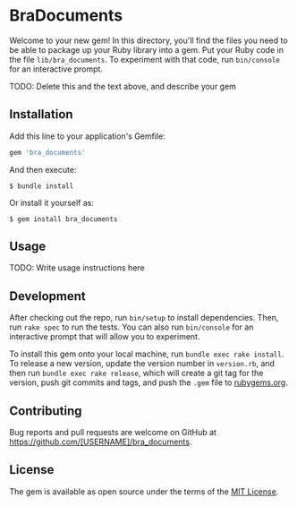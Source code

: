 # BraDocuments

Welcome to your new gem! In this directory, you'll find the files you need to be able to package up your Ruby library into a gem. Put your Ruby code in the file `lib/bra_documents`. To experiment with that code, run `bin/console` for an interactive prompt.

TODO: Delete this and the text above, and describe your gem

## Installation

Add this line to your application's Gemfile:

```ruby
gem 'bra_documents'
```

And then execute:

    $ bundle install

Or install it yourself as:

    $ gem install bra_documents

## Usage

TODO: Write usage instructions here

## Development

After checking out the repo, run `bin/setup` to install dependencies. Then, run `rake spec` to run the tests. You can also run `bin/console` for an interactive prompt that will allow you to experiment.

To install this gem onto your local machine, run `bundle exec rake install`. To release a new version, update the version number in `version.rb`, and then run `bundle exec rake release`, which will create a git tag for the version, push git commits and tags, and push the `.gem` file to [rubygems.org](https://rubygems.org).

## Contributing

Bug reports and pull requests are welcome on GitHub at https://github.com/[USERNAME]/bra_documents.


## License

The gem is available as open source under the terms of the [MIT License](https://opensource.org/licenses/MIT).
